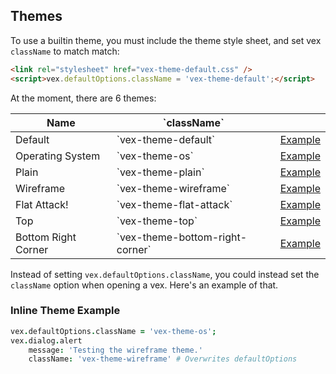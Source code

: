 ## Themes

To use a builtin theme, you must include the theme style sheet, and set vex `className` to match match:

```html
<link rel="stylesheet" href="vex-theme-default.css" />
<script>vex.defaultOptions.className = 'vex-theme-default';</script>
```

At the moment, there are 6 themes:

<table class="hs-table">
<tr>
<th>Name</th>
<th>`className`</th>
<th></th>
</tr>
<tbody>
<tr><td>Default</td><td>`vex-theme-default`</td><td><a href data-theme="vex-theme-default">Example</td></tr>
<tr><td>Operating System</td><td>`vex-theme-os`</td><td><a href data-theme="vex-theme-os">Example</td></tr>
<tr><td>Plain</td><td>`vex-theme-plain`</td><td><a href data-theme="vex-theme-plain">Example</td></tr>
<tr><td>Wireframe</td><td>`vex-theme-wireframe`</td><td><a href data-theme="vex-theme-wireframe">Example</td></tr>
<tr><td>Flat Attack!</td><td>`vex-theme-flat-attack`</td><td><a href data-theme="vex-theme-flat-attack">Example</td></tr>
<tr><td>Top</td><td>`vex-theme-top`</td><td><a href data-theme="vex-theme-top">Example</td></tr>
<tr><td>Bottom Right Corner</td><td>`vex-theme-bottom-right-corner`</td><td><a href data-theme="vex-theme-bottom-right-corner">Example</td></tr>
</tbody>
</table>

Instead of setting `vex.defaultOptions.className`, you could instead set the `className` option when opening a vex. Here's an example of that.

### Inline Theme Example

```coffeescript
vex.defaultOptions.className = 'vex-theme-os';
vex.dialog.alert
    message: 'Testing the wireframe theme.'
    className: 'vex-theme-wireframe' # Overwrites defaultOptions
```

<!-- Resources for the demos -->
<p style="-webkit-transform: translateZ(0)"></p>
<script src="/vex/js/vex.js"></script>
<script src="/vex/js/vex.dialog.js"></script>
<link rel="stylesheet" href="/vex/css/vex.css" />
<link rel="stylesheet" href="/vex/css/vex-theme-default.css">
<link rel="stylesheet" href="/vex/css/vex-theme-os.css">
<link rel="stylesheet" href="/vex/css/vex-theme-plain.css">
<link rel="stylesheet" href="/vex/css/vex-theme-wireframe.css">
<link rel="stylesheet" href="/vex/css/vex-theme-flat-attack.css">
<link rel="stylesheet" href="/vex/css/vex-theme-top.css">
<link rel="stylesheet" href="/vex/css/vex-theme-bottom-right-corner.css">
<script>
    (function(){
        vex.defaultOptions.className = 'vex-theme-os';

        $('[data-theme]').each(function(){
            $(this).click(function(e){
                e.preventDefault();
                vex.dialog.alert({
                    message: 'Testing the <code>' + $(this).data('theme') + '</code> theme.',
                    className: $(this).data('theme')
                });
                return false;
            });
        });
    })();
</script>